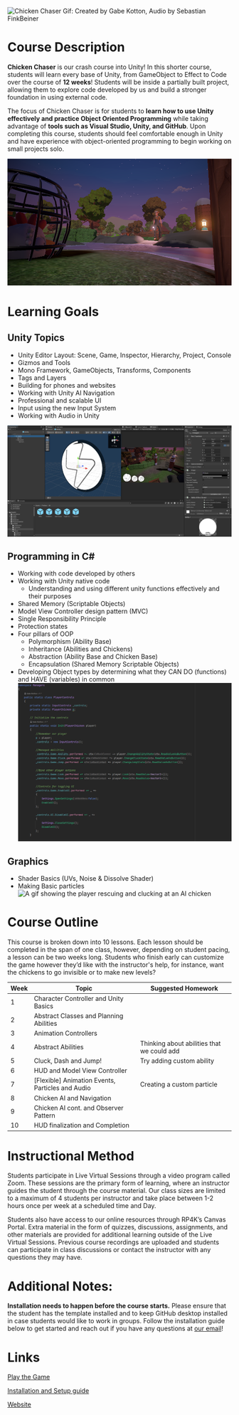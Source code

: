![Chicken Chaser Gif: Created by Gabe Kotton, Audio by Sebastian FinkBeiner](ReadMeAssets/Intro.gif)

# Course Description

**Chicken Chaser** is our crash course into Unity! In this shorter course, students will learn every base of Unity, from GameObject to Effect to Code over the course of **12 weeks**! Students will be inside a partially built project, allowing them to explore code developed by us and build a stronger foundation in using external code.

The focus of Chicken Chaser is for students to **learn how to use Unity effectively and practice Object Oriented Programming** while taking advantage of **tools such as Visual Studio, Unity, and GitHub**. Upon completing this course, students should feel comfortable enough in Unity and have experience with object-oriented programming to begin working on small projects solo.

![An image showing a captured chicken being stared at by a human](ReadMeAssets/Captured.png)

# Learning Goals
## Unity Topics
* Unity Editor Layout: Scene, Game, Inspector, Hierarchy, Project, Console
* Gizmos and Tools
* Mono Framework, GameObjects, Transforms, Components
* Tags and Layers
* Building for phones and websites
* Working with Unity AI Navigation
* Professional and scalable UI
* Input using the new Input System
* Working with Audio in Unity

![An image showcasing the UI, and prefabs in the project](ReadMeAssets/UI.png)

## Programming in C#
* Working with code developed by others
* Working with Unity native code
  * Understanding and using different unity functions effectively and their purposes
* Shared Memory (Scriptable Objects)
* Model View Controller design pattern (MVC)
* Single Responsibility Principle
* Protection states
* Four pillars of OOP
  * Polymorphism (Ability Base)
  * Inheritance (Abilities and Chickens)
  * Abstraction (Ability Base and Chicken Base)
  * Encapsulation (Shared Memory Scriptable Objects)
* Developing Object types by determining what they CAN DO (functions) and HAVE (variables) in common
![An image showing off some of the projects code](ReadMeAssets/code.png)

## Graphics
* Shader Basics (UVs, Noise & Dissolve Shader)
* Making Basic particles
![A gif showing the player rescuing and clucking at an AI chicken](ReadMeAssets/Clucky.gif)

# Course Outline
This course is broken down into 10 lessons. Each lesson should be completed in the span of one class, however, depending on student pacing, a lesson can be two weeks long. Students who finish early can customize the game however they’d like with the instructor's help, for instance, want the chickens to go invisible or to make new levels?

| Week | Topic                                            | Suggested Homework                         |
|------|--------------------------------------------------|--------------------------------------------|
| 1    | Character Controller and Unity Basics            |                                            |
| 2    | Abstract Classes and Planning Abilities          |                                            |
| 3    | Animation Controllers                            |                                            |
| 4    | Abstract Abilities                               | Thinking about abilities that we could add |
| 5    | Cluck, Dash and Jump!                            | Try adding custom ability                  |
| 6    | HUD and Model View Controller                    |                                            |
| 7    | [Flexible] Animation Events, Particles and Audio | Creating a custom particle                 |
| 8    | Chicken AI and Navigation                        |                                            |
| 9    | Chicken AI cont. and Observer Pattern            |                                            |
| 10   | HUD finalization and Completion                  |                                            |

# Instructional Method
Students participate in Live Virtual Sessions through a video program called Zoom.
These sessions are the primary form of learning, where an instructor guides the student
through the course material. Our class sizes are limited to a maximum of 4 students per
instructor and take place between 1-2 hours once per week at a scheduled time and
Day.

Students also have access to our online resources through RP4K’s Canvas Portal.
Extra material in the form of quizzes, discussions, assignments, and other materials are
provided for additional learning outside of the Live Virtual Sessions. Previous course
recordings are uploaded and students can participate in class discussions or contact the
instructor with any questions they may have.


# Additional Notes:
**Installation needs to happen before the course starts.** 
Please ensure that the student has the template installed and to keep GitHub desktop installed in case students would like to work in groups. Follow the installation guide below to get started and reach out if you have any questions at [our email](info@realprogramming.com)!

# Links
[Play the Game](https://flamingoezpz.itch.io/chicken-chaser)

[Installation and Setup guide](https://docs.google.com/document/d/1_lTSmq1008EGGXIA6ce0eHPjRVds-EVjfQ8zp0uhZ4A/edit?usp=sharing)

[Website](https://realprogramming.com/)